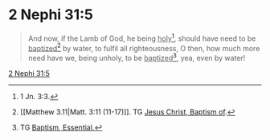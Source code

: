# 2 Nephi 31:5

> And now, if the Lamb of God, he being <u>holy</u>[^a], should have need to be <u>baptized</u>[^b] by water, to fulfil all righteousness, O then, how much more need have we, being unholy, to be <u>baptized</u>[^c], yea, even by water!

[2 Nephi 31:5](https://www.churchofjesuschrist.org/study/scriptures/bofm/2-ne/31?lang=eng&id=p5#p5)


[^a]: 1 Jn. 3:3.
[^b]: [[Matthew 3.11|Matt. 3:11 (11-17)]]. TG [Jesus Christ, Baptism of](https://www.churchofjesuschrist.org/study/scriptures/tg/jesus-christ-baptism-of?lang=eng).
[^c]: TG [Baptism, Essential.](https://www.churchofjesuschrist.org/study/scriptures/tg/baptism-essential?lang=eng)
